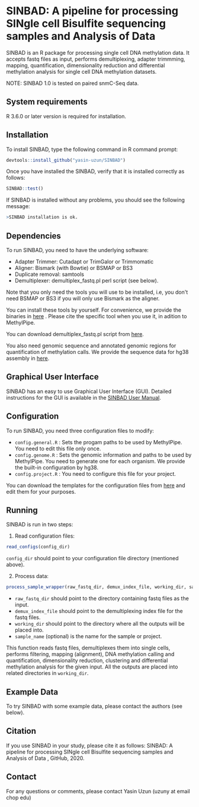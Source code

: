 # SINBAD: A pipeline for processing SINgle cell Bisulfite sequencing samples and Analysis of Data

SINBAD is an R package for processing single cell DNA methylation data. It accepts fastq files as input, performs demultiplexing, adapter trimmming, mapping, quantification, dimensionality reduction and differential methylation analysis for single cell DNA methylation datasets.

NOTE: SINBAD 1.0 is tested on paired snmC-Seq data. 
## System requirements
R 3.6.0 or later version is required for installation.  

## Installation
To install SINBAD, type the following command in R command prompt:
```R
devtools::install_github("yasin-uzun/SINBAD")
```
Once you have installed the SINBAD, verify that it is installed correctly as follows:

```R
SINBAD::test()
```
If SINBAD is installed without any problems, you should see the following message:<br /> 
```R
>SINBAD installation is ok.
```

## Dependencies 

To run SINBAD, you need to have the underlying software:
* Adapter Trimmer: Cutadapt or TrimGalor or Trimmomatic 
* Aligner: Bismark (with Bowtie) or BSMAP or BS3
* Duplicate removal: samtools
* Demultiplexer: demultiplex_fastq.pl perl script (see below).

Note that you only need the tools you will use to be installed, i.e, you don't need BSMAP or BS3 if you will only use Bismark as the aligner.

You can install these tools by yourself. For convenience, we provide the binaries in [here](https://chopri.box.com/s/l8o4v6ko8aeabo3fsdtfan8gxjxzg39h) . Please cite the specific tool when you use it, in adition to MethylPipe.

You can download demultiplex_fastq.pl script from [here](https://chopri.box.com/s/vplpxht3r7u6i0fcnio803wlnezuc5o3).

You also need genomic sequence and annotated genomic regions for quantification of methylation calls. We provide the sequence data for hg38 assembly in [here](https://chopri.box.com/s/rf6fk2gumtbe3au83msxniwnkzkukvr5).

## Graphical User Interface

SINBAD has an easy to use Graphical User Interface (GUI). Detailed instructions for the GUI is available in the [SINBAD User Manual](https://github.com/yasin-uzun/SINBAD/blob/main/SINBAD_User_Manual.pdf).

## Configuration

To run SINBAD, you need three configuration files to modify:
* `config.general.R` : Sets the progam paths to be used by MethylPipe. You need to edit this file only once.
* `config.genome.R` : Sets the genomic information and paths to be used by MethylPipe. You need to generate one for each organism. We provide the built-in configuration by hg38.
* `config.project.R` : You need to configure this file for your project.

You can download the templates for the configuration files from [here](https://chopri.box.com/s/rkqnwx4ck7larpthluyxse4hi8quypk0) and edit them for your purposes.

## Running

SINBAD is run in two steps:
1. Read configuration files: 
```R
read_configs(config_dir)
```
`config_dir` should point to your configuration file directory (mentioned above). 

2. Process data:
```R
process_sample_wrapper(raw_fastq_dir, demux_index_file, working_dir, sample_name)
```
* `raw_fastq_dir` should point to the directory containing fastq files as the input. 
* `demux_index_file` should point to the demultiplexing index file for the fastq files. 
* `working_dir` should point to the directory where all the outputs will be placed into. 
* `sample_name` (optional) is the name for the sample or project.

This function reads fastq files, demultiplexes them into single cells, performs filtering, mapping (alignment), DNA methylation calling  and quantification, dimensionality reduction, clustering and differential methylation analysis for the given input. All the outputs are placed into related directories in `working_dir`.

## Example Data
To try SINBAD with some example data, please contact the authors (see below). 

## Citation
If you use SINBAD in your study, please cite it as follows: SINBAD: A pipeline for processing SINgle cell Bisulfite sequencing samples and Analysis of Data
, GitHub, 2020. 

## Contact
For any questions or comments, please contact Yasin Uzun (uzuny at email chop edu)




